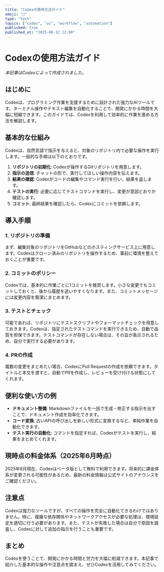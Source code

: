 ```yaml
---
title: "Codexの使用方法ガイド"
emoji: "🤖"
type: "tech"
topics: ["codex", "ai", "workflow", "automation"]
published: true
published_at: "2025-06-12 12:00"
---
```


# Codexの使用方法ガイド

*本記事はCodexによって作成されました。*

## はじめに

Codexは、プログラミング作業を支援するために設計された強力なAIツールです。ターミナル操作やテキスト編集を自動化することで、開発にかかる時間を大幅に短縮できます。このガイドでは、Codexを利用して効率的に作業を進める方法を解説します。

## 基本的な仕組み

Codexは、自然言語で指示を与えると、対象のリポジトリ内で必要な操作を実行します。一般的な手順は以下のとおりです。

1. **リポジトリの初期化**: Codexが操作するGitリポジトリを用意します。
2. **指示の送信**: チャットの形で、実行してほしい操作内容を伝えます。
3. **結果の確認**: Codexがコードの編集やコマンド実行を行い、結果を返します。
4. **テストの実行**: 必要に応じてテストコマンドを実行し、変更が意図どおりか確認します。
5. **コミット**: 最終結果を確認したら、Codexにコミットを依頼します。

## 導入手順

### 1. リポジトリの準備

まず、編集対象のリポジトリをGitHubなどのホスティングサービス上に用意します。Codexはクローン済みのリポジトリを操作するため、事前に環境を整えておくことが重要です。

### 2. コミットのポリシー

Codexでは、基本的に作業ごとに1コミットを推奨します。小さな変更でもコミットしておくと、後から履歴を追いやすくなります。また、コミットメッセージには変更内容を簡潔にまとめます。

### 3. テストとチェック

可能であれば、リポジトリにテストスクリプトやフォーマットチェックを用意しておきます。Codexは、指定されたテストコマンドを実行できるため、自動で品質を担保できます。テストコマンドが存在しない場合は、その旨が表示されるため、自分で実行する必要があります。

### 4. PRの作成

複数の変更をまとめたい場合、CodexにPull Requestの作成を依頼できます。タイトルと本文を渡すと、自動でPRを作成し、レビューを受け付ける状態にしてくれます。

## 便利な使い方の例

- **ドキュメント整備**: Markdownファイルを一括で生成・修正する指示を出すことで、ドキュメント作成を効率化できます。
- **コード変換**: 古いAPIの呼び出しを新しい形式に変換するなど、単純作業を自動化できます。
- **テスト実行の自動化**: コマンドを指定すれば、Codexがテストを実行し、結果をまとめてくれます。

## 現時点の料金体系（2025年6月時点）

2025年6月現在、Codexはベータ版として無料で利用できます。将来的に課金体系が変更される可能性があるため、最新の料金情報は公式サイトのアナウンスをご確認ください。

## 注意点

Codexは強力なツールですが、すべての操作を完全に自動化できるわけではありません。特に、複雑な依存関係やネットワークアクセスが必要な処理は、環境設定を適切に行う必要があります。また、テストが失敗した場合は自分で原因を調査し、Codexに対して追加の指示を行うことも重要です。

## まとめ

Codexを使うことで、開発にかかる時間と労力を大幅に削減できます。本記事で紹介した基本的な操作や注意点を踏まえ、ぜひCodexを活用してみてください。
